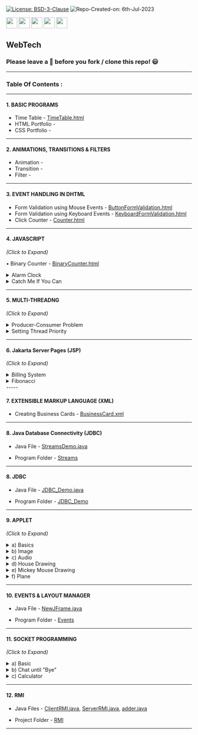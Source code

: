 [![License: BSD-3-Clause](https://img.shields.io/badge/License-BSD_3--Clause-blue.svg?style=for-the-badge)](https://opensource.org/licenses/BSD-3-Clause)   ![Repo-Created-on: 6th-Jul-2023](https://img.shields.io/badge/Repo_Created_on-6th_Jul_2023-blue.svg?style=for-the-badge)     

<img src="https://img.shields.io/badge/-HTML-blue?style=for-the-badge&logo=html5&logoColor=white" height="30">   <img src="https://img.shields.io/badge/-CSS-blue?style=for-the-badge&logo=css3&logoColor=white" height="30">   <img src="https://img.shields.io/badge/-JavaScript-blue?style=for-the-badge&logo=javascript&logoColor=white" height="30">   <img src="https://img.shields.io/badge/-Java-blue?style=for-the-badge&logo=java&logoColor=white" height="30">   <img src="https://img.shields.io/github/repo-size/DeepthiTabithaBennet/WebTech?color=blue&style=for-the-badge" height="30">

## WebTech

### Please leave a 🌟 before you fork / clone this repo! 😃

----

### Table Of Contents :

-----

[//]: # (---------------------------------------------------------------------------------------------)

#### 1. BASIC PROGRAMS

  * Time Table - [TimeTable.html](https://github.com/DeepthiTabithaBennet/WebTech/blob/main/TimeTable.html)
  * HTML Portfolio - 
  * CSS Portfolio - 

-----

[//]: # (---------------------------------------------------------------------------------------------)

#### 2. ANIMATIONS, TRANSITIONS & FILTERS

  * Animation - []()
  * Transition  - 
  * Filter - 

-----

[//]: # (---------------------------------------------------------------------------------------------)

#### 3. EVENT HANDLING IN DHTML

  * Form Validation using Mouse Events - [ButtonFormValidation.html](https://github.com/DeepthiTabithaBennet/WebTech/blob/main/ButtonFormValidation.html)
  * Form Validation using Keyboard Events - [KeyboardFormValidation.html](https://github.com/DeepthiTabithaBennet/WebTech/blob/main/KeyboardFormValidation.html)
  * Click Counter - [Counter.html](https://github.com/DeepthiTabithaBennet/WebTech/blob/main/Counter.html)
  
-----

[//]: # (---------------------------------------------------------------------------------------------)

#### 4. JAVASCRIPT
_(Click to Expand)_

• Binary Counter - [BinaryCounter.html](https://github.com/DeepthiTabithaBennet/WebTech/blob/main/BinaryCounter.html)

<details>
<summary> Alarm Clock </summary> 
<p> 
 
  * Program Files - [index.html](https://github.com/DeepthiTabithaBennet/WebTech/blob/main/AlarmClock/index.html), [styles.css](https://github.com/DeepthiTabithaBennet/WebTech/blob/main/AlarmClock/styles.css), [main.js](https://github.com/DeepthiTabithaBennet/WebTech/blob/main/AlarmClock/main.js)

  * Project Folder - [AlarmClock](https://github.com/DeepthiTabithaBennet/WebTech/tree/main/AlarmClock)
    
 </p>
</details>

  <details>
<summary> Catch Me If You Can </summary> 
<p> 
 
  * Program Files - [index.html](https://github.com/DeepthiTabithaBennet/WebTech/blob/main/CatchMeIfYouCan/index.html), [style.css](https://github.com/DeepthiTabithaBennet/WebTech/blob/main/CatchMeIfYouCan/style.css), [main.js](https://github.com/DeepthiTabithaBennet/WebTech/blob/main/CatchMeIfYouCan/main.js)

  * Project Folder - [CatchMeIfYouCan](https://github.com/DeepthiTabithaBennet/WebTech/tree/main/CatchMeIfYouCan)

 </p>
</details>

-----

[//]: # (---------------------------------------------------------------------------------------------)

#### 5. MULTI-THREADNG
_(Click to Expand)_

<details>
<summary> Producer-Consumer Problem </summary>
<p> 

  * Program Files - [Producer.java](https://github.com/DeepthiTabithaBennet/WebTech/blob/main/multiThreading/src/multithreading1/Producer.java), [Consumer.java](https://github.com/DeepthiTabithaBennet/WebTech/blob/main/multiThreading/src/multithreading1/Consumer.java), [MultiThreading2.java](https://github.com/DeepthiTabithaBennet/WebTech/blob/main/multiThreading/src/multithreading1/MultiThreading2.java)
 
  * Project Folder - [multiThreading](https://github.com/DeepthiTabithaBennet/WebTech/tree/main/multiThreading)

 </p>
</details>

<details>
<summary> Setting Thread Priority </summary>
<p> 

  * Program File - [Priority.java](https://github.com/DeepthiTabithaBennet/WebTech/blob/main/MultiThreading2/src/multithreading2/Priority.java)
 
  * Project Folder - [MultiThreading2](https://github.com/DeepthiTabithaBennet/WebTech/tree/main/MultiThreading2)

 </p>
</details>

-----

[//]: # (---------------------------------------------------------------------------------------------)

#### 6. Jakarta Server Pages (JSP)
_(Click to Expand)_

<details>
<summary> Billing System </summary>
<p> 

  * Program Files - [index.html](https://github.com/DeepthiTabithaBennet/WebTech/blob/main/JSP_BillDiscount/build/web/index.html), [discount.jsp](https://github.com/DeepthiTabithaBennet/WebTech/blob/main/JSP_BillDiscount/build/web/discount.jsp), [calc.jsp](https://github.com/DeepthiTabithaBennet/WebTech/blob/main/JSP_BillDiscount/build/web/calc.jsp)
 
  * Project Folder - [JSP_BillDiscount](https://github.com/DeepthiTabithaBennet/WebTech/tree/main/JSP_BillDiscount)

 </p>
</details>

<details>
<summary> Fibonacci </summary>
<p> 

  * Program Files - [index.html](https://github.com/DeepthiTabithaBennet/WebTech/blob/main/JSP_Fibonacci/build/web/index.html), [Factorial.jsp](https://github.com/DeepthiTabithaBennet/WebTech/blob/main/JSP_Fibonacci/build/web/Factorial.jsp)
 
  * Project Folder - [JSP_Fibonacci](https://github.com/DeepthiTabithaBennet/WebTech/tree/main/JSP_Fibonacci)

 </p>
</details>
-----

[//]: # (---------------------------------------------------------------------------------------------)

#### 7. EXTENSIBLE MARKUP LANGUAGE (XML)

  * Creating Business Cards - [BusinessCard.xml](https://github.com/DeepthiTabithaBennet/WebTech/blob/main/BusinessCard.xml)

-----

[//]: # (---------------------------------------------------------------------------------------------)

#### 8. Java Database Connectivity (JDBC)

  * Java File - [StreamsDemo.java](https://github.com/DeepthiTabithaBennet/Java/blob/main/Streams/src/StreamsDemo.java)
 
  * Program Folder - [Streams](https://github.com/DeepthiTabithaBennet/Java/tree/main/Streams)

-----

[//]: # (---------------------------------------------------------------------------------------------)

#### 8. JDBC

  * Java File - [JDBC_Demo.java](https://github.com/DeepthiTabithaBennet/Java/blob/main/JDBC_Demo/src/jdbc_demo/JDBC_Demo.java)
 
  * Program Folder - [JDBC_Demo](https://github.com/DeepthiTabithaBennet/Java/tree/main/JDBC_Demo)

-----

[//]: # (---------------------------------------------------------------------------------------------)

#### 9. APPLET
_(Click to Expand)_

<details>
<summary> a) Basics </summary>
<p> 

  * Java File - [NewApplet.java](https://github.com/DeepthiTabithaBennet/Java/blob/main/Applet_StringLineRect/src/NewApplet.java)
 
  * Program Folder - [Applet_StringLineRect](https://github.com/DeepthiTabithaBennet/Java/tree/main/Applet_StringLineRect)

 </p>
</details>

<details>
<summary> b) Image </summary>
<p> 

  * Java File - [DisplayImage.java](https://github.com/DeepthiTabithaBennet/Java/blob/main/Applet_Image/src/DisplayImage.java)
 
  * Program Folder - [Applet_Image](https://github.com/DeepthiTabithaBennet/Java/tree/main/Applet_Image)

 </p>
</details>

<details>
<summary> c) Audio </summary>
<p> 

  * Java File - [NewApplet.java](https://github.com/DeepthiTabithaBennet/Java/blob/main/Applet_Audio/src/NewApplet.java)
 
  * Program Folder - [Applet_Audio](https://github.com/DeepthiTabithaBennet/Java/tree/main/Applet_Audio)

 </p>
</details>

<details>
<summary> d) House Drawing </summary>
<p> 

  * Java File - [HouseDrawing.java](https://github.com/DeepthiTabithaBennet/Java/blob/main/Applet_House/src/HouseDrawing.java)
 
  * Program Folder - [Applet_House](https://github.com/DeepthiTabithaBennet/Java/tree/main/Applet_House)

 </p>
</details>

<details>
<summary> e) Mickey Mouse Drawing </summary>
<p> 

  * Java File [MickeyMouse.java](https://github.com/DeepthiTabithaBennet/Java/blob/main/Applet_MickeyMouse/src/MickeyMouse.java)
 
  * Program Folder - [Applet_MickeyMouse](https://github.com/DeepthiTabithaBennet/Java/tree/main/Applet_MickeyMouse)

 </p>
</details>

<details>
<summary> f) Plane </summary>
<p> 

  * Java File - [Plane.java](https://github.com/DeepthiTabithaBennet/Java/blob/main/Applet_Plane/src/Plane.java)
 
  * Program Folder - [Applet_Plane](https://github.com/DeepthiTabithaBennet/Java/tree/main/Applet_Plane)

 </p>
</details>

-----

[//]: # (---------------------------------------------------------------------------------------------)

#### 10. EVENTS & LAYOUT MANAGER

  * Java File - [NewJFrame.java](https://github.com/DeepthiTabithaBennet/Java/blob/main/Events/src/NewJFrame.java)
 
  * Program Folder - [Events](https://github.com/DeepthiTabithaBennet/Java/tree/main/Events)

-----

[//]: # (---------------------------------------------------------------------------------------------)

#### 11. SOCKET PROGRAMMING
_(Click to Expand)_
<details>
<summary> a) Basic </summary>
<p> 

  * Basic Client Java File - [BasicClient.java](https://github.com/DeepthiTabithaBennet/Java/blob/main/BasicClient/src/BasicClient.java)

  * Basic Client Program Folder - [BasicClient](https://github.com/DeepthiTabithaBennet/Java/tree/main/BasicClient)
 
  * Basic Server Java File - [BasicServer.java](https://github.com/DeepthiTabithaBennet/Java/blob/main/BasicServer/src/BasicServer.java)

  * Basic Server Program Folder - [BasicServer](https://github.com/DeepthiTabithaBennet/Java/tree/main/BasicServer)

 </p>
</details>

<details>
<summary> b) Chat until "Bye" </summary>
<p> 

  * [Set](https://github.com/DeepthiTabithaBennet/TheDataStructuresSurvivalKit/blob/main/Set/Set.cpp)
 
  * [Disjoint Sets](https://github.com/DeepthiTabithaBennet/TheDataStructuresSurvivalKit/blob/main/Set/Disjoint_Set.cpp)

 </p>
</details>

<details>
<summary> c) Calculator </summary>
<p> 

  * Calculator Client Java File - [CalculatorClient.java](https://github.com/DeepthiTabithaBennet/Java/blob/main/CalculatorClient/src/CalculatorClient.java)
 
  * Calculator Client Program Folder - [CalculatorClient](https://github.com/DeepthiTabithaBennet/Java/tree/main/CalculatorClient)

  * Calculator Server Java File - [CalculatorServer.java](https://github.com/DeepthiTabithaBennet/Java/blob/main/CalculatorServer/src/CalculatorServer.java)

  * Calculator Server Program Folder - [CalculatorServer](https://github.com/DeepthiTabithaBennet/Java/tree/main/CalculatorServer)

 </p>
</details>

-----

[//]: # (---------------------------------------------------------------------------------------------)

#### 12. RMI
    
  * Java Files - [ClientRMI.java](https://github.com/DeepthiTabithaBennet/Java/blob/main/RMI/src/ClientRMI.java), [ServerRMI.java](https://github.com/DeepthiTabithaBennet/Java/blob/main/RMI/src/ServerRMI.java), [adder.java](https://github.com/DeepthiTabithaBennet/Java/blob/main/RMI/src/adder.java)
 
  * Project Folder - [RMI](https://github.com/DeepthiTabithaBennet/Java/tree/main/RMI)

-----
